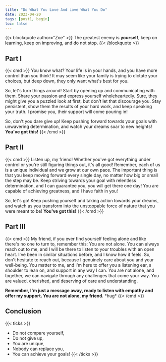 ```yaml
---
title: "Do What You Love And Love What You Do"
date: 2023-04-20
tags: [post1, begin]
toc: false
---
```


{{< blockquote author="Zoe" >}}
The greatest enemy is **yourself**, keep on learning, keep on improving, and do not stop.
{{< /blockquote >}}

## Part I

{{< cmd >}}
You know what? Your life is in your hands, and you have more control than you think! It may seem like your family is trying to dictate your choices, but deep down, they only want what's best for you.

So, let's turn things around! Start by opening up and communicating with them. Share your passion and express yourself wholeheartedly. Sure, they might give you a puzzled look at first, but don't let that discourage you. Stay persistent, show them the results of your hard work, and keep speaking your truth. I promise you, their support will come pouring in!

So, don't you dare give up! Keep pushing forward towards your goals with unwavering determination, and watch your dreams soar to new heights!
**You've got this!**
{{< /cmd >}}

## Part II

{{< cmd >}}
Listen up, my friend! Whether you've got everything under control or you're still figuring things out, it's all good! Remember, each of us is a unique individual and we grow at our own pace. The important thing is that you keep moving forward every single day, no matter how big or small the step may be. Keep striving towards your goal with relentless determination, and I can guarantee you, you will get there one day! You are capable of achieving greatness, and I have faith in you!

So, let's go! Keep pushing yourself and taking action towards your dreams, and watch as you transform into the unstoppable force of nature that you were meant to be!
**You've got this!**
{{< /cmd >}}

## Part III

{{< cmd >}}
My friend, if you ever find yourself feeling alone and like there's no one to turn to, remember this: You are not alone. You can always reach out to me, and I will be there to listen to your troubles with an open heart. I've been in similar situations before, and I know how it feels. So, don't hesitate to reach out, because I genuinely care about you and your well-being. You matter to me, and I'm here to offer you a listening ear, a shoulder to lean on, and support in any way I can. You are not alone, and together, we can navigate through any challenges that come your way. You are valued, cherished, and deserving of care and understanding.

**Remember, I'm just a message away, ready to listen with empathy and offer my support. You are not alone, my friend.**
\*hug\*
{{< /cmd >}}

## Conclusion

{{< ticks >}}

- Do not compare yourself,
- Do not give up,
- You are unique,
- Nobody can replace you,
- You can achieve your goals!
  {{< /ticks >}}
